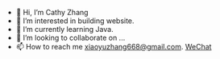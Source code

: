 - 👋 Hi, I’m Cathy Zhang
- 👀 I’m interested in building website. 
- 🌱 I’m currently learning Java. 
- 💞️ I’m looking to collaborate on ...
- 📫 How to reach me xiaoyuzhang668@gmail.com.  <a href="https://cathyzhang.xyz/wechat.jpg">WeChat</a>

<!---
xiaoyuzhang668/xiaoyuzhang668 is a ✨ special ✨ repository because its `README.md` (this file) appears on your GitHub profile.
You can click the Preview link to take a look at your changes.
--->
